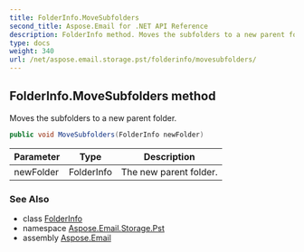 ```yaml
---
title: FolderInfo.MoveSubfolders
second_title: Aspose.Email for .NET API Reference
description: FolderInfo method. Moves the subfolders to a new parent folder
type: docs
weight: 340
url: /net/aspose.email.storage.pst/folderinfo/movesubfolders/
---
```

## FolderInfo.MoveSubfolders method

Moves the subfolders to a new parent folder.

```csharp
public void MoveSubfolders(FolderInfo newFolder)
```

| Parameter | Type | Description |
| --- | --- | --- |
| newFolder | FolderInfo | The new parent folder. |

### See Also

* class [FolderInfo](../)
* namespace [Aspose.Email.Storage.Pst](../../folderinfo/)
* assembly [Aspose.Email](../../../)


